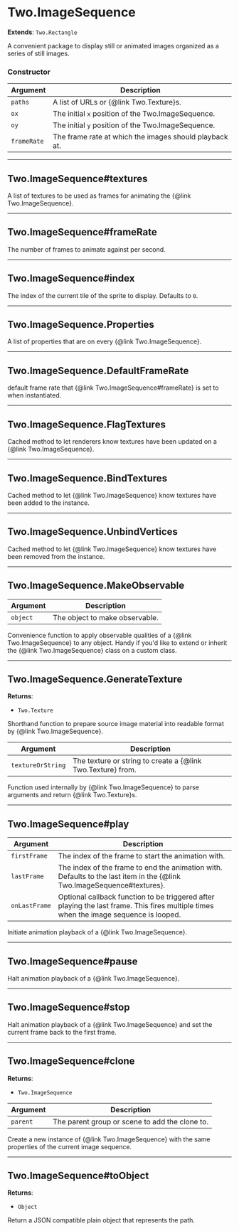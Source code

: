 # Two.ImageSequence


__Extends__: `Two.Rectangle`


A convenient package to display still or animated images organized as a series of still images.


### Constructor


| Argument | Description |
| ---- | ----------- |
| `paths` | A list of URLs or {@link Two.Texture}s. |
| `ox` | The initial `x` position of the Two.ImageSequence. |
| `oy` | The initial `y` position of the Two.ImageSequence. |
| `frameRate` | The frame rate at which the images should playback at. |



---

## Two.ImageSequence#textures






A list of textures to be used as frames for animating the {@link Two.ImageSequence}.











---

## Two.ImageSequence#frameRate






The number of frames to animate against per second.











---

## Two.ImageSequence#index






The index of the current tile of the sprite to display. Defaults to `0`.











---

## Two.ImageSequence.Properties






A list of properties that are on every {@link Two.ImageSequence}.











---

## Two.ImageSequence.DefaultFrameRate






default frame rate that {@link Two.ImageSequence#frameRate} is set to when instantiated.











---

## Two.ImageSequence.FlagTextures










Cached method to let renderers know textures have been updated on a {@link Two.ImageSequence}.





---

## Two.ImageSequence.BindTextures










Cached method to let {@link Two.ImageSequence} know textures have been added to the instance.





---

## Two.ImageSequence.UnbindVertices










Cached method to let {@link Two.ImageSequence} know textures have been removed from the instance.





---

## Two.ImageSequence.MakeObservable








| Argument | Description |
| ---- | ----------- |
| `object` | The object to make observable. |


Convenience function to apply observable qualities of a {@link Two.ImageSequence} to any object. Handy if you'd like to extend or inherit the {@link Two.ImageSequence} class on a custom class.





---

## Two.ImageSequence.GenerateTexture


__Returns__:



+ `Two.Texture`









Shorthand function to prepare source image material into readable format by {@link Two.ImageSequence}.



| Argument | Description |
| ---- | ----------- |
| `textureOrString` | The texture or string to create a {@link Two.Texture} from. |


Function used internally by {@link Two.ImageSequence} to parse arguments and return {@link Two.Texture}s.





---

## Two.ImageSequence#play








| Argument | Description |
| ---- | ----------- |
| `firstFrame` | The index of the frame to start the animation with. |
| `lastFrame` | The index of the frame to end the animation with. Defaults to the last item in the {@link Two.ImageSequence#textures}. |
| `onLastFrame` | Optional callback function to be triggered after playing the last frame. This fires multiple times when the image sequence is looped. |


Initiate animation playback of a {@link Two.ImageSequence}.





---

## Two.ImageSequence#pause










Halt animation playback of a {@link Two.ImageSequence}.





---

## Two.ImageSequence#stop










Halt animation playback of a {@link Two.ImageSequence} and set the current frame back to the first frame.





---

## Two.ImageSequence#clone


__Returns__:



+ `Two.ImageSequence`











| Argument | Description |
| ---- | ----------- |
| `parent` | The parent group or scene to add the clone to. |


Create a new instance of {@link Two.ImageSequence} with the same properties of the current image sequence.





---

## Two.ImageSequence#toObject


__Returns__:



+ `Object`













Return a JSON compatible plain object that represents the path.




